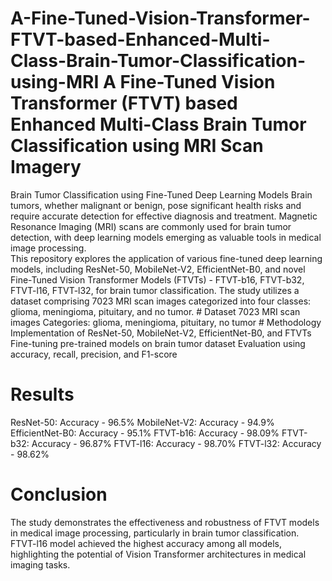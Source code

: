 # A-Fine-Tuned-Vision-Transformer-FTVT-based-Enhanced-Multi-Class-Brain-Tumor-Classification-using-MRI A Fine-Tuned Vision Transformer (FTVT) based Enhanced Multi-Class Brain Tumor Classification using MRI Scan Imagery 
Brain Tumor Classification using Fine-Tuned Deep Learning Models Brain tumors, whether malignant or benign, pose significant health risks and require accurate detection for effective diagnosis and treatment. 
Magnetic Resonance Imaging (MRI) scans are commonly used for brain tumor detection, with deep learning models emerging as valuable tools in medical image processing.  
This repository explores the application of various fine-tuned deep learning models, including ResNet-50, MobileNet-V2, EfficientNet-B0, and novel Fine-Tuned Vision Transformer Models (FTVTs) - FTVT-b16, FTVT-b32, FTVT-l16, FTVT-l32, for brain tumor classification. The study utilizes a dataset comprising 7023 MRI scan images categorized into four classes: glioma, meningioma, pituitary, and no tumor.  # Dataset 7023 MRI scan images Categories: glioma, meningioma, pituitary, no tumor # Methodology Implementation of ResNet-50, MobileNet-V2, EfficientNet-B0, and FTVTs Fine-tuning pre-trained models on brain tumor dataset Evaluation using accuracy, recall, precision, and F1-score 
# Results
ResNet-50: Accuracy - 96.5% MobileNet-V2: Accuracy - 94.9% EfficientNet-B0: Accuracy - 95.1% FTVT-b16: Accuracy - 98.09% FTVT-b32: Accuracy - 96.87% FTVT-l16: Accuracy - 98.70% FTVT-l32: Accuracy - 98.62%
# Conclusion 
The study demonstrates the effectiveness and robustness of FTVT models in medical image processing, particularly in brain tumor classification. FTVT-l16 model achieved the highest accuracy among all models, highlighting the potential of Vision Transformer architectures in medical imaging tasks.
